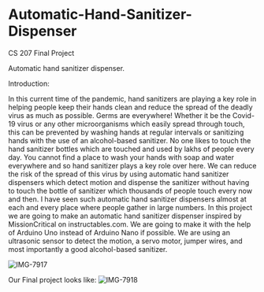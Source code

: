 # Automatic-Hand-Sanitizer-Dispenser
CS 207 Final Project 

Automatic hand sanitizer dispenser.

Introduction:

In this current time of the pandemic, hand sanitizers are playing a key role in helping people keep their hands clean and reduce the spread of the deadly virus as much as possible. Germs are everywhere! Whether it be the Covid-19 virus or any other microorganisms which easily spread through touch, this can be prevented by washing hands at regular intervals or sanitizing hands with the use of an alcohol-based sanitizer. No one likes to touch the hand sanitizer bottles which are touched and used by lakhs of people every day. You cannot find a place to wash your hands with soap and water everywhere and so hand sanitizer plays a key role over here. We can reduce the risk of the spread of this virus by using automatic hand sanitizer dispensers which detect motion and dispense the sanitizer without having to touch the bottle of sanitizer which thousands of people touch every now and then. 
I have seen such automatic hand sanitizer dispensers almost at each and every place where people gather in large numbers. In this project we are going to make an automatic hand sanitizer dispenser inspired by MissionCritical on instructables.com. We are going to make it with the help of Arduino Uno instead of Arduino Nano if possible. We are using an ultrasonic sensor to detect the motion, a servo motor, jumper wires, and most importantly a good alcohol-based sanitizer.  

![IMG-7917](https://user-images.githubusercontent.com/75644941/101593868-4fc3df80-39b6-11eb-866a-09f805441dbf.jpg)

Our Final project looks like:
![IMG-7918](https://user-images.githubusercontent.com/75644941/101594478-59017c00-39b7-11eb-9d53-e92ee92fc419.jpg)

